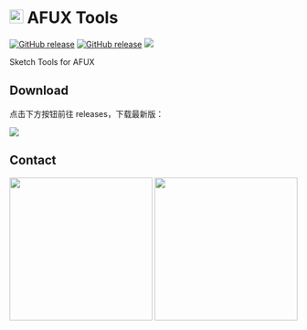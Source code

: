# <img src="https://raw.githubusercontent.com/canisminor1990/sketch-afux-tools/master/icon.png" width="24"> AFUX Tools

[![GitHub release](https://img.shields.io/github/release/canisminor1990/sketch-afux-tools.svg)](https://github.com/canisminor1990/sketch-afux-tools/releases)
[![GitHub release](https://img.shields.io/badge/Works%20with-Sketch%20Runner-blue.svg?colorB=308ADF)](http://bit.ly/SketchRunnerWebsite)
[![](https://img.shields.io/github/downloads/canisminor1990/sketch-afux-tools/total.svg)](https://github.com/canisminor1990/sketch-afux-tools/releases)

Sketch Tools for AFUX

## Download

点击下方按钮前往 releases，下载最新版：

[![](<img src="https://raw.githubusercontent.com/canisminor1990/sketch-afux-tools/master/docs/button.png" width="300"/>)](https://github.com/canisminor1990/sketch-afux-tools/releases)

## Contact

<img src="https://raw.githubusercontent.com/canisminor1990/sketch-afux-tools/master/public/qrcode-canisminor.jpg" width="250"/>
<img src="https://raw.githubusercontent.com/canisminor1990/sketch-afux-tools/master/public/qrcode.jpg" width="250"/>
